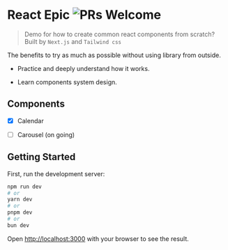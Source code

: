 # React Epic ![PRs Welcome](https://img.shields.io/badge/PRs-welcome-green.svg)

> Demo for how to create common react components from scratch? Built by `Next.js` and `Tailwind css`

The benefits to try as much as possible without using library from outside.

- Practice and deeply understand how it works.

- Learn components system design.

## Components

- [x] Calendar

- [ ] Carousel (on going)

## Getting Started

First, run the development server:

```bash
npm run dev
# or
yarn dev
# or
pnpm dev
# or
bun dev
```

Open [http://localhost:3000](http://localhost:3000) with your browser to see the result.
